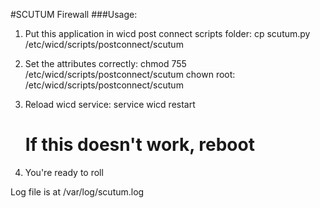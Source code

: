 #SCUTUM Firewall
###Usage:

1. Put this application in wicd post connect scripts folder:
	cp scutum.py /etc/wicd/scripts/postconnect/scutum

2. Set the attributes correctly:
	chmod 755 /etc/wicd/scripts/postconnect/scutum
	chown root: /etc/wicd/scripts/postconnect/scutum

3. Reload wicd service:
	service wicd restart
	# If this doesn't work, reboot

4. You're ready to roll

Log file is at /var/log/scutum.log

